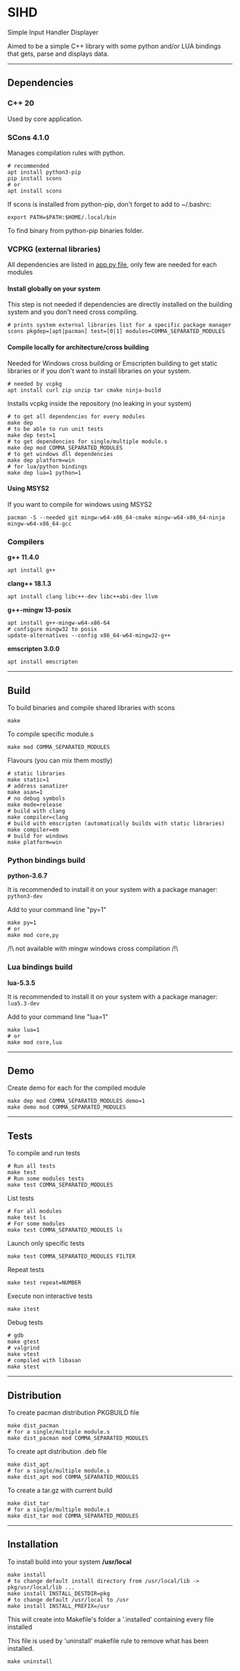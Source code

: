 # SIHD

Simple Input Handler Displayer

Aimed to be a simple C++ library with some python and/or LUA bindings that gets, parse and displays data.

---

## Dependencies

### C++ 20

Used by core application.

### SCons 4.1.0

Manages compilation rules with python.

```shell
# recommended
apt install python3-pip
pip install scons
# or
apt install scons
```

If scons is installed from python-pip, don't forget to add to ~/.bashrc:

```shell
export PATH=$PATH:$HOME/.local/bin
```

To find binary from python-pip binaries folder.

### VCPKG (external libraries)

All dependencies are listed in [app.py file](app.py), only few are needed for each modules

#### Install globally on your system

This step is not needed if dependencies are directly installed on the building system and you don't need cross compiling.

```shell
# prints system external libraries list for a specific package manager
scons pkgdep=[apt|pacman] test=[0|1] modules=COMMA_SEPARATED_MODULES
```

#### Compile locally for architecture/cross building

Needed for Windows cross building or Emscripten building to get static libraries or if you don't want to install libraries on your system.



```shell
# needed by vcpkg
apt install curl zip unzip tar cmake ninja-build
```

Installs vcpkg inside the repository (no leaking in your system)

```shell
# to get all dependencies for every modules
make dep
# to be able to run unit tests
make dep test=1
# to get dependencies for single/multiple module.s
make dep mod COMMA_SEPARATED_MODULES
# to get windows dll dependencies
make dep platform=win
# for lua/python bindings
make dep lua=1 python=1
```

#### Using MSYS2

If you want to compile for windows using MSYS2

```shell
pacman -S --needed git mingw-w64-x86_64-cmake mingw-w64-x86_64-ninja mingw-w64-x86_64-gcc
```

### Compilers

**g++ 11.4.0**

```shell
apt install g++
```

**clang++ 18.1.3**

```shell
apt install clang libc++-dev libc++abi-dev llvm
```

**g++-mingw 13-posix**

```shell
apt install g++-mingw-w64-x86-64
# configure mingw32 to posix
update-alternatives --config x86_64-w64-mingw32-g++
```

**emscripten 3.0.0**

```shell
apt install emscripten
```

---

## Build

To build binaries and compile shared libraries with scons

```shell
make
```

To compile specific module.s

```shell
make mod COMMA_SEPARATED_MODULES
```

Flavours (you can mix them mostly)

```shell
# static libraries
make static=1
# address sanatizer
make asan=1
# no debug symbols
make mode=release
# build with clang
make compiler=clang
# build with emscripten (automatically builds with static libraries)
make compiler=em
# build for windows
make platform=win
```

### Python bindings build

**python-3.6.7**

It is recommended to install it on your system with a package manager: `python3-dev`

Add to your command line "py=1"

```shell
make py=1
# or
make mod core,py
```

/!\ not available with mingw windows cross compilation /!\

### Lua bindings build

**lua-5.3.5**

It is recommended to install it on your system with a package manager: `lua5.3-dev`

Add to your command line "lua=1"

```shell
make lua=1
# or
make mod core,lua
```

---

## Demo

Create demo for each for the compiled module

```shell
make dep mod COMMA_SEPARATED_MODULES demo=1
make demo mod COMMA_SEPARATED_MODULES
```

---

## Tests

To compile and run tests

```shell
# Run all tests
make test
# Run some modules tests
make test COMMA_SEPARATED_MODULES
```

List tests

```shell
# For all modules
make test ls
# For some modules
make test COMMA_SEPARATED_MODULES ls
```

Launch only specific tests

```shell
make test COMMA_SEPARATED_MODULES FILTER
```

Repeat tests

```shell
make test repeat=NUMBER
```

Execute non interactive tests

```shell
make itest
```

Debug tests

```shell
# gdb
make gtest
# valgrind
make vtest
# compiled with libasan
make stest
```

---

## Distribution

To create pacman distribution PKGBUILD file

```shell
make dist_pacman
# for a single/multiple module.s
make dist_pacman mod COMMA_SEPARATED_MODULES
```

To create apt distribution .deb file

```shell
make dist_apt
# for a single/multiple module.s
make dist_apt mod COMMA_SEPARATED_MODULES
```

To create a tar.gz with current build

```shell
make dist_tar
# for a single/multiple module.s
make dist_tar mod COMMA_SEPARATED_MODULES
```

---

## Installation

To install build into your system **/usr/local**

```shell
make install
# to change default install directory from /usr/local/lib -> pkg/usr/local/lib ...
make install INSTALL_DESTDIR=pkg
# to change default /usr/local to /usr
make install INSTALL_PREFIX=/usr
```

This will create into Makefile's folder a '.installed' containing every file installed

This file is used by 'uninstall' makefile rule to remove what has been installed.

```shell
make uninstall
```
